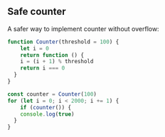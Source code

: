 ## Safe counter

A safer way to implement counter without overflow:

```js
function Counter(threshold = 100) {
	let i = 0
	return function () {
  	i = (i + 1) % threshold
    return i === 0
  }
}

const counter = Counter(100)
for (let i = 0; i < 2000; i += 1) {
	if (counter()) {
  	console.log(true)
  }
}
```
